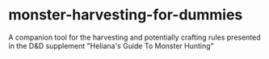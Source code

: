 # monster-harvesting-for-dummies
A companion tool for the harvesting and potentially crafting rules presented in the D&D supplement "Heliana's Guide To Monster Hunting"
